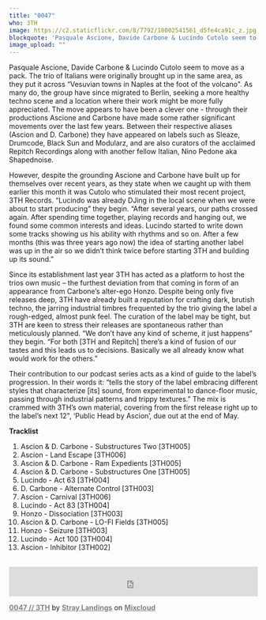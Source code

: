```yaml
---
title: "0047"
who: 3TH
image: https://c2.staticflickr.com/8/7792/18002541561_d5fe4ca91c_z.jpg
blockquote: 'Pasquale Ascione, Davide Carbone & Lucindo Cutolo seem to move as a pack. The trio of Italians were originally brought up in the same area, as they put it across “Vesuvian towns in Naples at the foot of the volcano".'
image_upload: ""
---
```


Pasquale Ascione, Davide Carbone & Lucindo Cutolo seem to move as a pack. The trio of Italians were originally brought up in the same area, as they put it across “Vesuvian towns in Naples at the foot of the volcano". As many do, the group have since migrated to Berlin, seeking a more healthy techno scene and a location where their work might be more fully appreciated. The move appears to have been a clever one - through their productions Ascione and Carbone have made some rather significant movements over the last few years. Between their respective aliases (Ascion and D. Carbone) they have appeared on labels such as Sleaze, Drumcode, Black Sun and Modularz, and are also curators of the acclaimed Repitch Recordings along with another fellow Italian, Nino Pedone aka Shapednoise.

However, despite the grounding Ascione and Carbone have built up for themselves over recent years, as they state when we caught up with them earlier this month it was Cutolo who stimulated their most recent project, 3TH Records. “Lucindo was already DJing in the local scene when we were about to start producing” they begin. “After several years, our paths crossed again. After spending time together, playing records and hanging out, we found some common interests and ideas. Lucindo started to write down some tracks showing us his ability with rhythms and so on. After a few months (this was three years ago now) the idea of starting another label was up in the air so we didn’t think twice before starting 3TH and building up its sound.”

Since its establishment last year 3TH has acted as a platform to host the trios own music – the furthest deviation from that coming in form of an appearance from Carbone’s alter-ego Honzo. Despite being only five releases deep, 3TH have already built a reputation for crafting dark, brutish techno, the jarring industrial timbres frequented by the trio giving the label a rough-edged, almost punk feel. The curation of the label may be tight, but 3TH are keen to stress their releases are spontaneous rather than meticulously planned. “We don’t have any kind of scheme, it just happens” they begin. “For both [3TH and Repitch] there’s a kind of fusion of our tastes and this leads us to decisions. Basically we all already know what would work for the others.”

Their contribution to our podcast series acts as a kind of guide to the label’s progression. In their words it: “tells the story of the label embracing different styles that characterize [its] sound, from experimental to dance-floor music, passing through industrial patterns and trippy textures.” The mix is crammed with 3TH’s own material, covering from the first release right up to the label’s next 12", ‘Public Head by Ascion’, due out at the end of May.

**Tracklist**

1. Ascion & D. Carbone - Substructures Two [3TH005]
2. Ascion - Land Escape [3TH006]
3. Ascion & D. Carbone - Ram Expedients [3TH005]
4. Ascion & D. Carbone - Substructures One [3TH005]
5. Lucindo - Act 63 [3TH004]
6. D. Carbone - Alternate Control [3TH003]
7. Ascion - Carnival [3TH006]
8. Lucindo - Act 83 [3TH004]
9. Honzo - Dissociation [3TH003]
10. Ascion & D. Carbone - LO-FI Fields [3TH005]
11. Honzo - Seizure [3TH003]
12. Lucindo - Act 100 [3TH004]
13. Ascion - Inhibitor [3TH002]

<br/>

<iframe width="100%" height="60" src="https://www.mixcloud.com/widget/iframe/?embed_type=widget_standard&embed_uuid=65549222-0f8e-40de-a0ad-ea35f990e14a&feed=https%3A%2F%2Fwww.mixcloud.com%2Fstraylandings%2F0047-3th%2F&hide_artwork=1&hide_cover=1&hide_tracklist=1&mini=1&replace=0" frameborder="0"></iframe>

<a href="https://www.mixcloud.com/straylandings/0047-3th/?utm_source=widget&utm_medium=web&utm_campaign=base_links&utm_term=resource_link" target="_blank" style="color:#808080; font-weight:bold;">0047 // 3TH</a><span> by </span><a href="https://www.mixcloud.com/straylandings/?utm_source=widget&utm_medium=web&utm_campaign=base_links&utm_term=profile_link" target="_blank" style="color:#808080; font-weight:bold;">Stray Landings</a><span> on </span><a href="https://www.mixcloud.com/?utm_source=widget&utm_medium=web&utm_campaign=base_links&utm_term=homepage_link" target="_blank" style="color:#808080; font-weight:bold;"> Mixcloud</a>